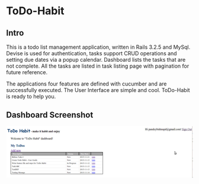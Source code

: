 # ToDo-Habit

## Intro

This is a todo list management application, written in Rails 3.2.5 and MySql. Devise is used for authentication, tasks support CRUD operations and setting due dates via a popup calendar. Dashboard lists the tasks that are not complete. All the tasks are listed in task listing page with pagination for future reference.

The applications four features are defined with cucumber and are successfully executed. The User Interface are simple and cool. ToDo-Habit is ready to help you.

## Dashboard Screenshot

![](https://github.com/hibishnupandey/ToDo-Habit/blob/master/app/assets/images/ToDoHabit_Dashboard.png)
